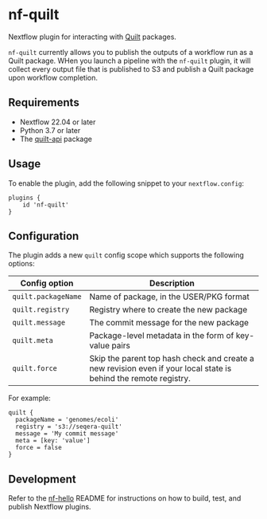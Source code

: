 # nf-quilt

Nextflow plugin for interacting with [Quilt](https://quiltdata.com/) packages.

`nf-quilt` currently allows you to publish the outputs of a workflow run as a Quilt package. WHen you launch a pipeline with the `nf-quilt` plugin, it will collect every output file that is published to S3 and publish a Quilt package upon workflow completion.

## Requirements

- Nextflow 22.04 or later
- Python 3.7 or later
- The [quilt-api](https://github.com/seqeralabs/quilt-api) package

## Usage

To enable the plugin, add the following snippet to your `nextflow.config`:
```
plugins {
    id 'nf-quilt'
}
```

## Configuration

The plugin adds a new `quilt` config scope which supports the following options:

| Config option 	    | Description 	            |
|---	                |---	                      |
| `quilt.packageName` | Name of package, in the USER/PKG format
| `quilt.registry`    | Registry where to create the new package
| `quilt.message`     | The commit message for the new package
| `quilt.meta`        | Package-level metadata in the form of key-value pairs
| `quilt.force`       | Skip the parent top hash check and create a new revision even if your local state is behind the remote registry.

For example:
```
quilt {
  packageName = 'genomes/ecoli'
  registry = 's3://seqera-quilt'
  message = 'My commit message'
  meta = [key: 'value']
  force = false
}
```

## Development

Refer to the [nf-hello](https://github.com/nextflow-io/nf-hello) README for instructions on how to build, test, and publish Nextflow plugins.

